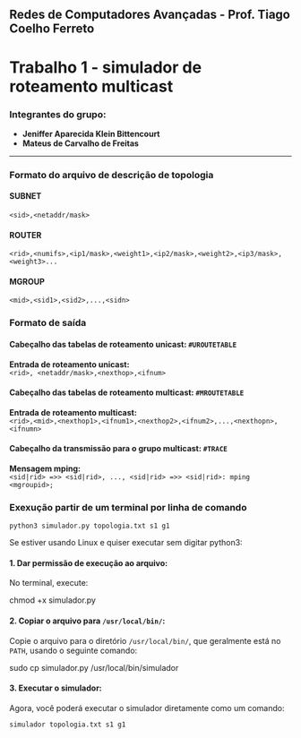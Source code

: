 ## Redes de Computadores Avançadas - Prof. Tiago Coelho Ferreto

# Trabalho 1 - simulador de roteamento multicast

### Integrantes do grupo:

- **Jeniffer Aparecida Klein Bittencourt**
- **Mateus de Carvalho de Freitas**

---

### Formato do arquivo de descrição de topologia

#### SUBNET

`<sid>,<netaddr/mask>`

#### ROUTER

`<rid>,<numifs>,<ip1/mask>,<weight1>,<ip2/mask>,<weight2>,<ip3/mask>,<weight3>...`

#### MGROUP

`<mid>,<sid1>,<sid2>,...,<sidn>`

### Formato de saída

#### Cabeçalho das tabelas de roteamento unicast: `#UROUTETABLE`

**Entrada de roteamento unicast:**  
`<rid>, <netaddr/mask>,<nexthop>,<ifnum>`

#### Cabeçalho das tabelas de roteamento multicast: `#MROUTETABLE`

**Entrada de roteamento multicast:**  
`<rid>,<mid>,<nexthop1>,<ifnum1>,<nexthop2>,<ifnum2>,...,<nexthopn>,<ifnumn>`

#### Cabeçalho da transmissão para o grupo multicast: `#TRACE`

**Mensagem mping:**  
`<sid|rid> =>> <sid|rid>, ..., <sid|rid> =>> <sid|rid>: mping <mgroupid>;`


### Exexução partir de um terminal por linha de comando

`python3 simulador.py topologia.txt s1 g1`

Se estiver usando Linux e quiser executar sem digitar python3:

#### 1. Dar permissão de execução ao arquivo:
No terminal, execute:

chmod +x simulador.py

#### 2. Copiar o arquivo para `/usr/local/bin/`:
Copie o arquivo para o diretório `/usr/local/bin/`, que geralmente está no `PATH`, usando o seguinte comando:

sudo cp simulador.py /usr/local/bin/simulador

#### 3. Executar o simulador:
Agora, você poderá executar o simulador diretamente como um comando:

`simulador topologia.txt s1 g1`






